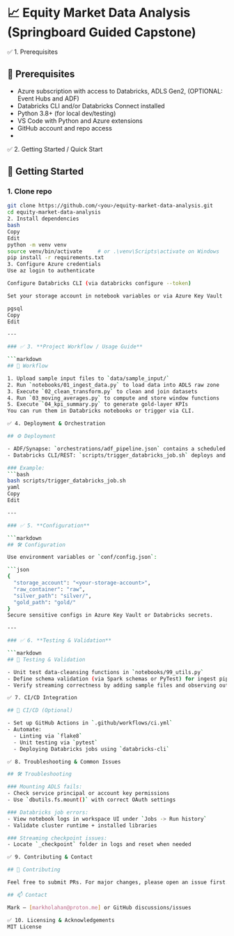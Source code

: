 # 📈 Equity Market Data Analysis (Springboard Guided Capstone)

✅ 1. Prerequisites

## 🧩 Prerequisites

- Azure subscription with access to Databricks, ADLS Gen2, (OPTIONAL: Event Hubs and ADF)
- Databricks CLI and/or Databricks Connect installed
- Python 3.8+ (for local dev/testing)
- VS Code with Python and Azure extensions
- GitHub account and repo access
- 
✅ 2. Getting Started / Quick Start

## 🚀 Getting Started

### 1. Clone repo
```bash
git clone https://github.com/<you>/equity-market-data-analysis.git
cd equity-market-data-analysis
2. Install dependencies
bash
Copy
Edit
python -m venv venv
source venv/bin/activate     # or .\venv\Scripts\activate on Windows
pip install -r requirements.txt
3. Configure Azure credentials
Use az login to authenticate

Configure Databricks CLI (via databricks configure --token)

Set your storage account in notebook variables or via Azure Key Vault

pgsql
Copy
Edit

---

### ✅ 3. **Project Workflow / Usage Guide**

```markdown
## 🧪 Workflow

1. Upload sample input files to `data/sample_input/`
2. Run `notebooks/01_ingest_data.py` to load data into ADLS raw zone
3. Execute `02_clean_transform.py` to clean and join datasets
4. Run `03_moving_averages.py` to compute and store window functions
5. Execute `04_kpi_summary.py` to generate gold-layer KPIs
You can run them in Databricks notebooks or trigger via CLI.

✅ 4. Deployment & Orchestration

## ⚙️ Deployment

- ADF/Synapse: `orchestrations/adf_pipeline.json` contains a scheduled pipeline with Databricks notebook activities
- Databricks CLI/REST: `scripts/trigger_databricks_job.sh` deploys and runs jobs

### Example:
```bash
bash scripts/trigger_databricks_job.sh
yaml
Copy
Edit

---

### ✅ 5. **Configuration**

```markdown
## 🛠 Configuration

Use environment variables or `conf/config.json`:

```json
{
  "storage_account": "<your-storage-account>",
  "raw_container": "raw",
  "silver_path": "silver/",
  "gold_path": "gold/"
}
Secure sensitive configs in Azure Key Vault or Databricks secrets.

---

### ✅ 6. **Testing & Validation**

```markdown
## 🔎 Testing & Validation

- Unit test data-cleansing functions in `notebooks/99_utils.py`
- Define schema validation (via Spark schemas or PyTest) for ingest pipelines
- Verify streaming correctness by adding sample files and observing outputs in `/outputs/logs`

✅ 7. CI/CD Integration

## 🤖 CI/CD (Optional)

- Set up GitHub Actions in `.github/workflows/ci.yml`
- Automate:
  - Linting via `flake8`
  - Unit testing via `pytest`
  - Deploying Databricks jobs using `databricks-cli`

✅ 8. Troubleshooting & Common Issues

## 🛠 Troubleshooting

### Mounting ADLS fails:
- Check service principal or account key permissions
- Use `dbutils.fs.mount()` with correct OAuth settings

### Databricks job errors:
- View notebook logs in workspace UI under `Jobs -> Run history`
- Validate cluster runtime + installed libraries

### Streaming checkpoint issues:
- Locate `_checkpoint` folder in logs and reset when needed

✅ 9. Contributing & Contact

## 🤝 Contributing

Feel free to submit PRs. For major changes, please open an issue first.

## 📫 Contact

Mark – [markholahan@proton.me] or GitHub discussions/issues

✅ 10. Licensing & Acknowledgements
MIT License
